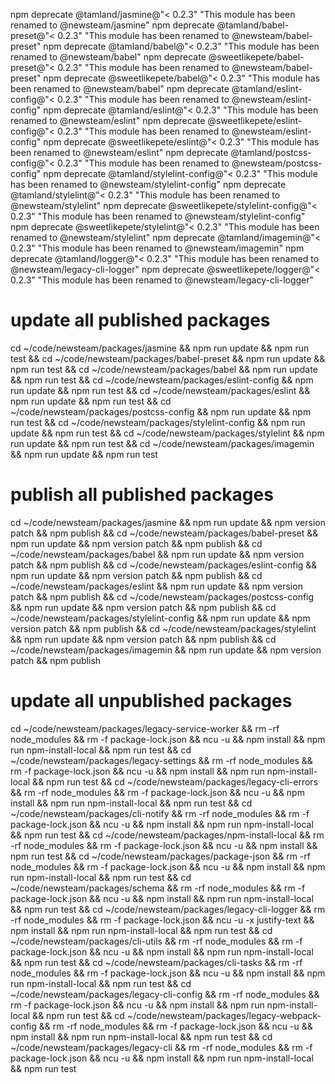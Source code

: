 
npm deprecate @tamland/jasmine@"< 0.2.3" "This module has been renamed to @newsteam/jasmine"
npm deprecate @tamland/babel-preset@"< 0.2.3" "This module has been renamed to @newsteam/babel-preset"
npm deprecate @tamland/babel@"< 0.2.3" "This module has been renamed to @newsteam/babel"
npm deprecate @sweetlikepete/babel-preset@"< 0.2.3" "This module has been renamed to @newsteam/babel-preset"
npm deprecate @sweetlikepete/babel@"< 0.2.3" "This module has been renamed to @newsteam/babel"
npm deprecate @tamland/eslint-config@"< 0.2.3" "This module has been renamed to @newsteam/eslint-config"
npm deprecate @tamland/eslint@"< 0.2.3" "This module has been renamed to @newsteam/eslint"
npm deprecate @sweetlikepete/eslint-config@"< 0.2.3" "This module has been renamed to @newsteam/eslint-config"
npm deprecate @sweetlikepete/eslint@"< 0.2.3" "This module has been renamed to @newsteam/eslint"
npm deprecate @tamland/postcss-config@"< 0.2.3" "This module has been renamed to @newsteam/postcss-config"
npm deprecate @tamland/stylelint-config@"< 0.2.3" "This module has been renamed to @newsteam/stylelint-config"
npm deprecate @tamland/stylelint@"< 0.2.3" "This module has been renamed to @newsteam/stylelint"
npm deprecate @sweetlikepete/stylelint-config@"< 0.2.3" "This module has been renamed to @newsteam/stylelint-config"
npm deprecate @sweetlikepete/stylelint@"< 0.2.3" "This module has been renamed to @newsteam/stylelint"
npm deprecate @tamland/imagemin@"< 0.2.3" "This module has been renamed to @newsteam/imagemin"
npm deprecate @tamland/logger@"< 0.2.3" "This module has been renamed to @newsteam/legacy-cli-logger"
npm deprecate @sweetlikepete/logger@"< 0.2.3" "This module has been renamed to @newsteam/legacy-cli-logger"

# update all published packages

cd ~/code/newsteam/packages/jasmine                 && npm run update && npm run test &&
cd ~/code/newsteam/packages/babel-preset            && npm run update && npm run test &&
cd ~/code/newsteam/packages/babel                   && npm run update && npm run test &&
cd ~/code/newsteam/packages/eslint-config           && npm run update && npm run test &&
cd ~/code/newsteam/packages/eslint                  && npm run update && npm run test &&
cd ~/code/newsteam/packages/postcss-config          && npm run update && npm run test &&
cd ~/code/newsteam/packages/stylelint-config        && npm run update && npm run test &&
cd ~/code/newsteam/packages/stylelint               && npm run update && npm run test &&
cd ~/code/newsteam/packages/imagemin                && npm run update && npm run test

# publish all published packages

cd ~/code/newsteam/packages/jasmine                 && npm run update && npm version patch && npm publish &&
cd ~/code/newsteam/packages/babel-preset            && npm run update && npm version patch && npm publish &&
cd ~/code/newsteam/packages/babel                   && npm run update && npm version patch && npm publish &&
cd ~/code/newsteam/packages/eslint-config           && npm run update && npm version patch && npm publish &&
cd ~/code/newsteam/packages/eslint                  && npm run update && npm version patch && npm publish &&
cd ~/code/newsteam/packages/postcss-config          && npm run update && npm version patch && npm publish &&
cd ~/code/newsteam/packages/stylelint-config        && npm run update && npm version patch && npm publish &&
cd ~/code/newsteam/packages/stylelint               && npm run update && npm version patch && npm publish &&
cd ~/code/newsteam/packages/imagemin                && npm run update && npm version patch && npm publish

# update all unpublished packages

cd ~/code/newsteam/packages/legacy-service-worker   && rm -rf node_modules && rm -f package-lock.json && ncu -u && npm install && npm run npm-install-local && npm run test &&
cd ~/code/newsteam/packages/legacy-settings         && rm -rf node_modules && rm -f package-lock.json && ncu -u && npm install && npm run npm-install-local && npm run test &&
cd ~/code/newsteam/packages/legacy-cli-errors       && rm -rf node_modules && rm -f package-lock.json && ncu -u && npm install && npm run npm-install-local && npm run test &&
cd ~/code/newsteam/packages/cli-notify              && rm -rf node_modules && rm -f package-lock.json && ncu -u && npm install && npm run npm-install-local && npm run test &&
cd ~/code/newsteam/packages/npm-install-local       && rm -rf node_modules && rm -f package-lock.json && ncu -u && npm install && npm run test &&
cd ~/code/newsteam/packages/package-json            && rm -rf node_modules && rm -f package-lock.json && ncu -u && npm install && npm run npm-install-local && npm run test &&
cd ~/code/newsteam/packages/schema                  && rm -rf node_modules && rm -f package-lock.json && ncu -u && npm install && npm run npm-install-local && npm run test &&
cd ~/code/newsteam/packages/legacy-cli-logger       && rm -rf node_modules && rm -f package-lock.json && ncu -u -x justify-text && npm install && npm run npm-install-local && npm run test &&
cd ~/code/newsteam/packages/cli-utils               && rm -rf node_modules && rm -f package-lock.json && ncu -u && npm install && npm run npm-install-local && npm run test &&
cd ~/code/newsteam/packages/cli-tasks               && rm -rf node_modules && rm -f package-lock.json && ncu -u && npm install && npm run npm-install-local && npm run test &&
cd ~/code/newsteam/packages/legacy-cli-config       && rm -rf node_modules && rm -f package-lock.json && ncu -u && npm install && npm run npm-install-local && npm run test &&
cd ~/code/newsteam/packages/legacy-webpack-config   && rm -rf node_modules && rm -f package-lock.json && ncu -u && npm install && npm run npm-install-local && npm run test &&
cd ~/code/newsteam/packages/legacy-cli              && rm -rf node_modules && rm -f package-lock.json && ncu -u && npm install && npm run npm-install-local && npm run test

